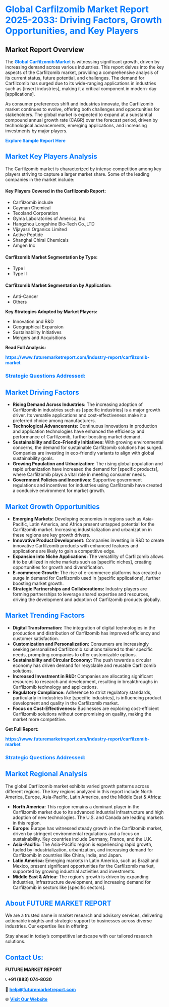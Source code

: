 <h1 style="color: #007BFF;">Global Carfilzomib Market Report 2025-2033: Driving Factors, Growth Opportunities, and Key Players</h1>

<section id="overview">
<h2>Market Report Overview</h2>
<p>The <a href="https://www.futuremarketreport.com/industry-report/carfilzomib-market" style="color: #007BFF; text-decoration: none;"><strong>Global Carfilzomib Market</strong></a> is witnessing significant growth, driven by increasing demand across various industries. This report delves into the key aspects of the Carfilzomib market, providing a comprehensive analysis of its current status, future potential, and challenges. The demand for Carfilzomib has surged due to its wide-ranging applications in industries such as [insert industries], making it a critical component in modern-day [applications].</p>
<p>As consumer preferences shift and industries innovate, the Carfilzomib market continues to evolve, offering both challenges and opportunities for stakeholders. The global market is expected to expand at a substantial compound annual growth rate (CAGR) over the forecast period, driven by technological advancements, emerging applications, and increasing investments by major players.</p>
</section>

<section id="overview">
<p><a href="https://www.futuremarketreport.com/request-sample/reportId=101214" style="color: #007BFF; text-decoration: none;"><strong>Explore Sample Report Here</strong></a></p>
</section>

<section id="key-players">
<h2 style="color: #007BFF;">Market Key Players Analysis</h2>
<p>The Carfilzomib market is characterized by intense competition among key players striving to capture a larger market share. Some of the leading companies in the market include:</p>
<h4>Key Players Covered in the Carfilzomib Report:</h4>
<ul><li>Carfilzomib include</li><li>Cayman Chemical</li><li>Tecoland Corporation</li><li>Gyma Laboratories of America, Inc</li><li>Hangzhou Longshine Bio-Tech Co.,LTD</li><li>Vijayasri Organics Limited</li><li>Active Peptide</li><li>Shanghai Chiral Chemicals</li><li>Amgen Inc</li></ul>
<h4>Carfilzomib Market Segmentation by Type:</h4>
<ul><li>Type I</li><li>Type II</li></ul>

<h4>Carfilzomib Market Segmentation by Application:</h4>
<ul><li>Anti-Cancer</li><li>Others</li></ul>
<p><strong>Key Strategies Adopted by Market Players:</strong></p>
<ul>
<li>Innovation and R&D</li>
<li>Geographical Expansion</li>
<li>Sustainability Initiatives</li>
<li>Mergers and Acquisitions</li>
</ul>
</section>

<section>
<p><strong>Read Full Analysis: </strong></p><a href="https://www.futuremarketreport.com/industry-report/carfilzomib-market" style="color: #007BFF; text-decoration: none;"><strong>https://www.futuremarketreport.com/industry-report/carfilzomib-market</strong></a>
<h3 style="color: #007BFF;">Strategic Questions Addressed:</h3>
</section>

<section id="driving-factors">
<h2 style="color: #007BFF;">Market Driving Factors</h2>
<ul>
<li><strong>Rising Demand Across Industries:</strong> The increasing adoption of Carfilzomib in industries such as [specific industries] is a major growth driver. Its versatile applications and cost-effectiveness make it a preferred choice among manufacturers.</li>
<li><strong>Technological Advancements:</strong> Continuous innovations in production and application technologies have enhanced the efficiency and performance of Carfilzomib, further boosting market demand.</li>
<li><strong>Sustainability and Eco-Friendly Initiatives:</strong> With growing environmental concerns, the demand for sustainable Carfilzomib solutions has surged. Companies are investing in eco-friendly variants to align with global sustainability goals.</li>
<li><strong>Growing Population and Urbanization:</strong> The rising global population and rapid urbanization have increased the demand for [specific products], where Carfilzomib plays a vital role in meeting consumer needs.</li>
<li><strong>Government Policies and Incentives:</strong> Supportive government regulations and incentives for industries using Carfilzomib have created a conducive environment for market growth.</li>
</ul>
</section>

<section id="growth-opportunities">
<h2 style="color: #007BFF;">Market Growth Opportunities</h2>
<ul>
<li><strong>Emerging Markets:</strong> Developing economies in regions such as Asia-Pacific, Latin America, and Africa present untapped potential for the Carfilzomib market. Increasing industrialization and urbanization in these regions are key growth drivers.</li>
<li><strong>Innovative Product Development:</strong> Companies investing in R&D to create innovative Carfilzomib products with enhanced features and applications are likely to gain a competitive edge.</li>
<li><strong>Expansion into Niche Applications:</strong> The versatility of Carfilzomib allows it to be utilized in niche markets such as [specific niches], creating opportunities for growth and diversification.</li>
<li><strong>E-commerce Growth:</strong> The rise of e-commerce platforms has created a surge in demand for Carfilzomib used in [specific applications], further boosting market growth.</li>
<li><strong>Strategic Partnerships and Collaborations:</strong> Industry players are forming partnerships to leverage shared expertise and resources, driving the development and adoption of Carfilzomib products globally.</li>
</ul>
</section>

<section id="trending-factors">
<h2 style="color: #007BFF;">Market Trending Factors</h2>
<ul>
<li><strong>Digital Transformation:</strong> The integration of digital technologies in the production and distribution of Carfilzomib has improved efficiency and customer satisfaction.</li>
<li><strong>Customization and Personalization:</strong> Consumers are increasingly seeking personalized Carfilzomib solutions tailored to their specific needs, prompting companies to offer customizable options.</li>
<li><strong>Sustainability and Circular Economy:</strong> The push towards a circular economy has driven demand for recyclable and reusable Carfilzomib solutions.</li>
<li><strong>Increased Investment in R&D:</strong> Companies are allocating significant resources to research and development, resulting in breakthroughs in Carfilzomib technology and applications.</li>
<li><strong>Regulatory Compliance:</strong> Adherence to strict regulatory standards, particularly in industries like [specific industries], is influencing product development and quality in the Carfilzomib market.</li>
<li><strong>Focus on Cost-Effectiveness:</strong> Businesses are exploring cost-efficient Carfilzomib solutions without compromising on quality, making the market more competitive.</li>
</ul>
</section>

<section>
<p><strong>Get Full Report: </strong></p><a href="https://www.futuremarketreport.com/industry-report/carfilzomib-market" style="color: #007BFF; text-decoration: none;"><strong>https://www.futuremarketreport.com/industry-report/carfilzomib-market</strong></a>
<h3 style="color: #007BFF;">Strategic Questions Addressed:</h3>
</section>


<section id="regional-analysis">
<h2 style="color: #007BFF;">Market Regional Analysis</h2>
<p>The global Carfilzomib market exhibits varied growth patterns across different regions. The key regions analyzed in this report include North America, Europe, Asia-Pacific, Latin America, and the Middle East & Africa:</p>
<ul>
<li><strong>North America:</strong> This region remains a dominant player in the Carfilzomib market due to its advanced industrial infrastructure and high adoption of new technologies. The U.S. and Canada are leading markets in this region.</li>
<li><strong>Europe:</strong> Europe has witnessed steady growth in the Carfilzomib market, driven by stringent environmental regulations and a focus on sustainability. Key countries include Germany, France, and the U.K.</li>
<li><strong>Asia-Pacific:</strong> The Asia-Pacific region is experiencing rapid growth, fueled by industrialization, urbanization, and increasing demand for Carfilzomib in countries like China, India, and Japan.</li>
<li><strong>Latin America:</strong> Emerging markets in Latin America, such as Brazil and Mexico, present significant opportunities for the Carfilzomib market, supported by growing industrial activities and investments.</li>
<li><strong>Middle East & Africa:</strong> The region’s growth is driven by expanding industries, infrastructure development, and increasing demand for Carfilzomib in sectors like [specific sectors].</li>
</ul>
</section>

<footer>
<h2 style="color: #007BFF;">About FUTURE MARKET REPORT</h2>
<p>We are a trusted name in market research and advisory services, delivering actionable insights and strategic support to businesses across diverse industries. Our expertise lies in offering:</p>

<p>Stay ahead in today’s competitive landscape with our tailored research solutions.</p>

<h2 style="color: #007BFF;">Contact Us:</h2>
<p><strong>FUTURE MARKET REPORT</strong></p>
<p>📞 <strong>+91 (883) 074-8030</strong></p>
<p>📧 <strong><a href="mailto:help@futuremarketreport.com" style="color: #007BFF;">help@futuremarketreport.com</a></strong></p>
<p>🌐 <strong><a href="https://www.futuremarketreport.com/" style="color: #007BFF;">Visit Our Website</a></strong></p>
</footer>